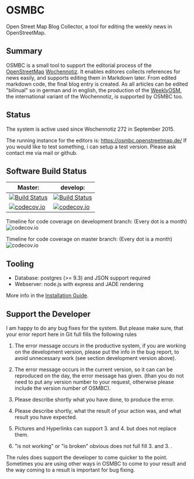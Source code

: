 # OSMBC

Open Street Map Blog Collector, a tool for editing the weekly news in OpenStreetMap.


## Summary

OSMBC is a small tool to support the editorial process of the [OpenStreetMap]&nbsp;[Wochennotiz]. It enables editores collects references for news easily, and supports editing them in Markdown later. From edited markdown code, the final blog entry is created. As all articles can be edited "bilinual" so in german and in english, the production of the [WeeklyOSM], the international variant of the Wochennotiz, is supported by OSMBC too.


[OpenStreetMap]: http://www.openstreetmap.org
[Wochennotiz]: http://blog.openstreetmap.de
[WeeklyOSM]: http://www.weeklyosm.eu/


## Status 

The system is active used since Wochennotiz 272 in September 2015. 

The running instance for the editors is: https://osmbc.openstreetmap.de/
If you would like to test something, i can setup a test version. Please ask contact me via mail or github.

## Software Build Status

Master:   | develop:
----------|----------------------
[![Build Status](https://travis-ci.org/TheFive/osmbc.svg?branch=master)](https://travis-ci.org/TheFive/osmbc) | [![Build Status](https://travis-ci.org/TheFive/osmbc.svg?branch=develop)](https://travis-ci.org/TheFive/osmbc)
[![codecov.io](https://codecov.io/github/TheFive/osmbc/coverage.svg?branch=master)](https://codecov.io/github/TheFive/osmbc/branch/master) | [![codecov.io](https://codecov.io/github/TheFive/osmbc/coverage.svg?branch=develop)](https://codecov.io/github/TheFive/osmbc/branch/develop)

Timeline for code coverage on development branch:
(Every dot is a month)
![codecov.io](http://codecov.io/github/TheFive/osmbc/branch.svg?branch=develop&agg=month&hg=on&vg=on&legend=on)

Timeline for code coverage on master branch:
(Every dot is a month)
![codecov.io](http://codecov.io/github/TheFive/osmbc/branch.svg?branch=master&agg=month&hg=on&vg=on&legend=on)


## Tooling

* Database: postgres (>= 9.3) and JSON support required
* Webserver: node.js with express and JADE rendering

More info in the [Installation Guide](Install_Guide.md).


## Support the Developer

I am happy to do any bug fixes for the system. But please make sure, that your error report here in Git full fills the following rules

1. The error message occurs in the productive system, if you are working on the development version, please put the info in the bug report, to avoid unnecessary work (see section development version above).

2. The error message occurs in the current version, so it can can be reproduced on the day, the error message has given. (than you do not need to put any version number to your request, otherwise please include the version number of OSMBC).

3. Please describe shortly what you have done, to produce the error.

4. Please describe shortly, what the result of your action was, and what result you have expected.

5. Pictures and Hyperlinks can support 3. and 4. but does not replace them.

6. "is not working" or "is broken" obvious does not full fill 3. and 3. .

The rules does support the developer to come quicker to the point. Sometimes you are using other ways in OSMBC to come to your result and the way coming to a result is important for bug fixing.
